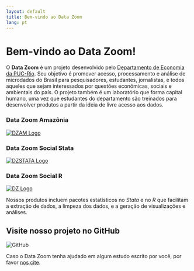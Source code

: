 ```yaml
---
layout: default
title: Bem-vindo ao Data Zoom
lang: pt
---
```


# Bem-vindo ao Data Zoom!

O **Data Zoom** é um projeto desenvolvido pelo [Departamento de Economia da PUC-Rio](http://www.econ.puc-rio.br/). Seu objetivo é promover acesso, processamento e análise de microdados do Brasil para pesquisadores, estudantes, jornalistas, e todos aqueles que sejam interessados por questões econômicas, sociais e ambientais do país. O projeto também é um laboratório que forma capital humano, uma vez que estudantes do departamento são treinados para desenvolver produtos a partir da ideia de livre acesso aos dados.

<div class="logo-container">
    <div>
        <h3>Data Zoom Amazônia</h3>
        <a href="{{ site.baseurl }}/{{ page.lang }}/dz_amazonia.html">
            <img src="{{ site.baseurl }}/assets/img/hex_dzam.png" alt="DZAM Logo">
        </a>
    </div>
    <div>
        <h3>Data Zoom Social Stata</h3>
        <a href="{{ site.baseurl }}/{{ page.lang }}/dz_stata.html">
            <img src="{{ site.baseurl }}/assets/img/hex_dzstata.png" alt="DZSTATA Logo">
        </a>
    </div>
    <div>
        <h3>Data Zoom Social R</h3>
        <a href="{{ site.baseurl }}/{{ page.lang }}/dz_r.html">
            <img src="{{ site.baseurl }}/assets/img/hex_dz_outline.png" alt="DZ Logo">
        </a>
    </div>
</div>

Nossos produtos incluem pacotes estatísticos no *Stata* e no *R* que facilitam a extração de dados, a limpeza dos dados, e a geração de visualizações e análises.

<div class="logo-container-small" style="position: relative;">
    <h2> Visite nosso projeto no GitHub </h2>
    <img src="{{ site.baseurl }}/assets/img/github-mark.png" alt="GitHub">
    <a href="https://github.com/datazoompuc" style="position: absolute; top: 0; left: 0; width: 100%; height: 100%; z-index: 1;" target="_blank"></a>
</div>

Caso o Data Zoom tenha ajudado em algum estudo escrito por você, por favor <a href="{{ site.baseurl }}/{{ page.lang }}/citacao.html"> nos cite</a>.